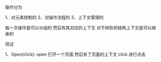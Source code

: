 操作分为

1、对元素控制的
2、对操作流程的
3、上下文管理的

每一次操作是可以分组的 然后有其对应的上下文 对于树形的结构上下文是可以继承的

测试

1、Open(click): open 打开一个页面 然后有了页面的上下文 click 进行点击
